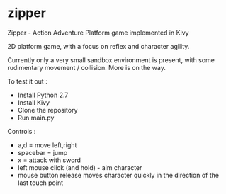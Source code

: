 # zipper
Zipper - Action Adventure Platform game implemented in Kivy  

2D platform game, with a focus on reflex and character agility.

Currently only a very small sandbox environment is present, with some rudimentary movement / collision.  More is on the way.

To test it out : 

- Install Python 2.7
- Install Kivy 
- Clone the repository
- Run main.py

Controls : 

- a,d = move left,right
- spacebar = jump
- x = attack with sword
- left mouse click (and hold) - aim character
- mouse button release moves character quickly in the direction of the last touch point

